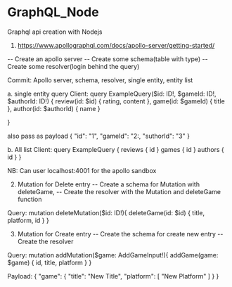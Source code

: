 # GraphQL_Node
Graphql api creation with Nodejs

1. https://www.apollographql.com/docs/apollo-server/getting-started/

-- Create an apollo server
-- Create some schema(table with type)
-- Create some resolver(login behind the query)

Commit: Apollo server, schema, resolver, single entity, entity list

a. single entity query
Client:
query ExampleQuery($id: ID!, $gameId: ID!, $authorId: ID!) {
  review(id: $id) {
    rating,
    content
  },
  game(id: $gameId) {
    title
  },
  author(id: $authorId) {
    name
  }

}

also pass as payload
{
    "id": "1",
    "gameId": "2:,
    "suthorId": "3"
}

b. All list
Client:
query ExampleQuery {
  reviews {
    id
  }
  games {
    id
  }
  authors {
    id
  }
}

NB: Can user localhost:4001 for the apollo sandbox


2. Mutation for Delete entry
-- Create a schema for Mutation with deleteGame,
-- Create the resolver with the Mutation and deleteGame function

Query:
mutation deleteMutation($id: ID!){
  deleteGame(id: $id) {
    title,
    platform,
    id
  }
}

3. Mutation for Create entry
-- Create the schema for create new entry
-- Create the resolver

Query:
mutation addMutation($game: AddGameInput!){
  addGame(game: $game) {
    id,
    title,
    platform
  }
}

Payload:
{
  "game": {
    "title": "New Title",
    "platform": [
      "New Platform"
    ]
  }
}